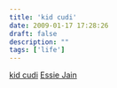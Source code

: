 ```yaml
---
title: 'kid cudi'
date: 2009-01-17 17:28:26
draft: false
description: ""
tags: ['life']
---
```


[kid cudi](http://www.myspace.com/kidcudi) [Essie Jain](http://www.myspace.com/essiejain)